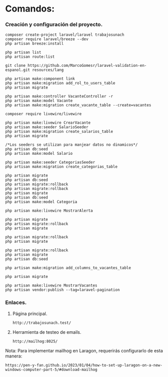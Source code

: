 # Comandos:

### Creación y configuración del proyecto.

    composer create-project laravel/laravel trabajosunach
    composer require laravel/breeze --dev
    php artisan breeze:install

    php artisan list
    php artisan route:list

    git clone https://github.com/MarcoGomesr/laravel-validation-en-espanol.git resources/lang

    php artisan make:component link
    php artisan make:migration add_rol_to_users_table
    php artisan migrate

    php artisan make:controller VacanteController -r
    php artisan make:model Vacante
    php artisan make:migration create_vacante_table --create=vacantes

    composer require livewire/livewire

    php artisan make:livewire CrearVacante
    php artisan make:seeder SalarioSeeder
    php artisan make:migration create_salarios_table
    php artisan migrate

    /*Los seeders se utilizan para manjear datos no dinamicos*/
    php artisan db:seed
    php artisan make:model Salario

    php artisan make:seeder CategoriasSeeder
    php artisan make:migration create_categorias_table

    php artisan migrate
    php artisan db:seed
    php artisan migrate:rollback
    php artisan migrate:rollback
    php artisan migrate
    php artisan db:seed
    php artisan make:model Categoria

    php artisan make:livewire MostrarAlerta

    php artisan migrate
    php artisan migrate:rollback
    php artisan migrate

    php artisan migrate:rollback
    php artisan migrate

    php artisan migrate:rollback
    php artisan migrate
    php artisan db:seed

    php artisan make:migration add_columns_to_vacantes_table

    php artisan migrate

    php artisan make:livewire MostrarVacantes
    php artisan vendor:publish --tag=laravel-pagination

### Enlaces.

1.  Página principal.

        http://trabajosunach.test/

2.  Herramienta de testeo de emails.

        http://mailhog:8025/

Nota: Para implementar mailhog en Laragon, requerirás configurarlo de esta manera:

    https://pen-y-fan.github.io/2023/01/04/how-to-set-up-laragon-on-a-new-windows-computer-part-5/#download-mailhog
